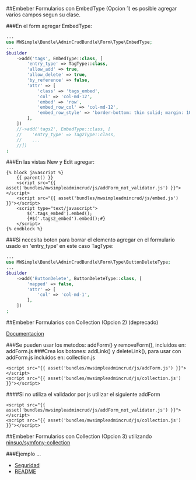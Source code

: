 ##Embeber Formularios con EmbedType (Opcion 1) es posible agregar varios campos segun su clase.

###En el form agregar EmbedType:

```php
...
use MWSimple\Bundle\AdminCrudBundle\Form\Type\EmbedType;
...
$builder
    ->add('tags', EmbedType::class, [
        'entry_type' => TagType::class,
        'allow_add' => true,
        'allow_delete' => true,
        'by_reference' => false,
        'attr' => [
            'class' => 'tags_embed',
            'col' => 'col-md-12',
            'embed' => 'row',
            'embed_row_col' => 'col-md-12',
            'embed_row_style' => 'border-bottom: thin solid; margin: 10px 0px;',
        ],
    ])
    //->add('tags2', EmbedType::class, [
    //    'entry_type' => Tag2Type::class,
    //    ...
    //])
;
```

###En las vistas New y Edit agregar:

```twig
{% block javascript %}
    {{ parent() }}
    <script src="{{ asset('bundles/mwsimpleadmincrud/js/addForm_not_validator.js') }}"></script>
    <script src="{{ asset('bundles/mwsimpleadmincrud/js/embed.js') }}"></script>
    <script type="text/javascript">
        $('.tags_embed').embed();
        {#$('.tags2_embed').embed();#}
    </script>
{% endblock %}
```

###Si necesita boton para borrar el elemento agregar en el formulario usado en 'entry_type' en este caso TagType:

```php
...
use MWSimple\Bundle\AdminCrudBundle\Form\Type\ButtonDeleteType;
...
$builder
    ->add('ButtonDelete', ButtonDeleteType::class, [
        'mapped' => false,
        'attr' => [
            'col' => 'col-md-1',
        ],
    ])
;
```

##Embeber Formularios con Collection (Opcion 2) (deprecado)

[Documentacion](http://symfony.com/doc/current/cookbook/form/form_collections.html)

###Se pueden usar los metodos: addForm() y removeForm(), incluidos en: addForm.js
###Crea los botones: addLink() y deleteLink(), para usar con addForm.js incluidos en: collection.js

```twig
<script src="{{ asset('bundles/mwsimpleadmincrud/js/addForm.js') }}"></script>
<script src="{{ asset('bundles/mwsimpleadmincrud/js/collection.js') }}"></script>
```
####Si no utiliza el validador por js utilizar el siguiente addForm
```twig
<script src="{{ asset('bundles/mwsimpleadmincrud/js/addForm_not_validator.js') }}"></script>
<script src="{{ asset('bundles/mwsimpleadmincrud/js/collection.js') }}"></script>
```

##Embeber Formularios con Collection (Opcion 3) utilizando [ninsuo/symfony-collection](https://github.com/ninsuo/symfony-collection)

###Ejemplo
...

* [Seguridad](seguridad.md)
* [README](https://github.com/MWSimple/AdminCrudBundle/blob/version30/README.md)
